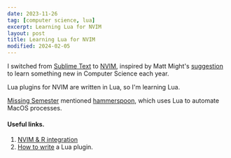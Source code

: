 ```yaml
---
date: 2023-11-26
tag: [computer science, lua]
excerpt: Learning Lua for NVIM
layout: post
title: Learning Lua for NVIM
modified: 2024-02-05
---
```


I switched from [Sublime Text](https://www.sublimetext.com/) to [NVIM](https://neovim.io/), inspired by Matt Might's [suggestion](https://matt.might.net/articles/programmers-resolutions/) to learn something new in Computer Science each year.

Lua plugins for NVIM are written in Lua, so I'm learning Lua.

[Missing Semester](https://missing.csail.mit.edu/) mentioned [hammerspoon](https://www.hammerspoon.org/), which uses Lua to automate MacOS processes. 

#### Useful links.

1. [NVIM & R integration](https://www.freecodecamp.org/news/turning-vim-into-an-r-ide-cd9602e8c217/)
2. [How to write](https://www.linode.com/docs/guides/write-a-neovim-plugin-with-lua/) a Lua plugin.
